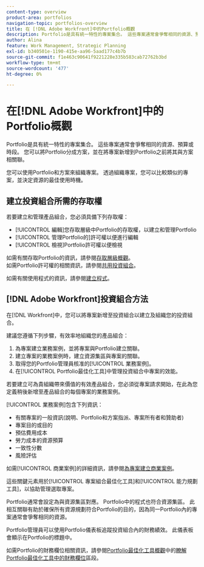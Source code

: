```yaml
---
content-type: overview
product-area: portfolios
navigation-topic: portfolios-overview
title: 在 [!DNL Adobe Workfront]中的Portfolio概觀
description: Portfolio是具有統一特性的專案集合。 這些專案通常會爭奪相同的資源、預算或時段。 您可以將Portfolio分成方案，並在將專案新增到Portfolio之前將其與方案相關聯。
author: Alina
feature: Work Management, Strategic Planning
exl-id: b340501e-1190-415e-aa96-5aad177c4b7b
source-git-commit: f1e463c90641f9221228e335b583cab72762b3bd
workflow-type: tm+mt
source-wordcount: '477'
ht-degree: 0%

---
```


# 在[!DNL Adobe Workfront]中的Portfolio概觀

<!-- Audited: 1/2024 -->

Portfolio是具有統一特性的專案集合。 這些專案通常會爭奪相同的資源、預算或時段。 您可以將Portfolio分成方案，並在將專案新增到Portfolio之前將其與方案相關聯。

您可以使用Portfolio和方案來組織專案。 透過組織專案，您可以比較類似的專案，並決定資源的最佳使用時機。

## 建立投資組合所需的存取權

若要建立和管理產品組合，您必須具備下列存取權：

* [!UICONTROL 編輯]您存取層級中Portfolio的存取權，以建立和管理Portfolio
* [!UICONTROL 管理Portfolio的]許可權以便進行編輯
* [!UICONTROL 檢視]Portfolio許可權以便檢視

如需有關存取Portfolio的資訊，請參閱[存取層級概觀](../../../administration-and-setup/add-users/access-levels-and-object-permissions/access-levels-overview.md)。\
如需Portfolio許可權的相關資訊，請參閱[共用投資組合](../../../workfront-basics/grant-and-request-access-to-objects/share-a-portfolio.md)。

如需有關使用程式的資訊，請參閱[建立程式](../../../manage-work/portfolios/create-and-manage-programs/create-program.md)。

## [!DNL Adobe Workfront]投資組合方法

在[!DNL Workfront]中，您可以將專案新增至投資組合以建立及組織您的投資組合。

建議您遵循下列步驟，有效率地組織您的產品組合：

1. 為專案建立業務案例，並將專案與Portfolio建立關聯。
1. 建立專案的業務案例時，建立資源集區與專案的關聯。
1. 取得您的Portfolio管理員核准的[!UICONTROL 業務案例]。
1. 在[!UICONTROL Portfolio最佳化工具]中管理投資組合中專案的效能。

若要建立可為貴組織帶來價值的有效產品組合，您必須從專案請求開始，在此為您定義稍後新增至產品組合的每個專案的業務案例。

[!UICONTROL 業務案例]包含下列資訊：

* 有關專案的一般資訊(說明、Portfolio和方案指派、專案所有者和贊助者)
* 專案目的或目的
* 預估費用成本
* 勞力成本的資源預算
* 一致性分數
* 風險評估

如需[!UICONTROL 商業案例]的詳細資訊，請參閱[為專案建立商業案例](../../../manage-work/projects/define-a-business-case/create-business-case.md)。

這些關鍵元素用於[!UICONTROL 專案組合最佳化工具]和[!UICONTROL 能力規劃工具]，以協助管理選取專案。

Portfolio通常會設定為與資源集區對應。 Portfolio中的程式也符合資源集區。 此相互關聯有助於確保所有資源規劃符合Portfolio的目的，因為同一Portfolio內的專案通常會爭奪相同的資源。

Portfolio管理員可以使用Portfolio儀表板追蹤投資組合內的財務績效。 此儀表板會顯示在Portfolio的標題中。

如需Portfolio的財務欄位相關資訊，請參閱[Portfolio最佳化工具概觀](../../../manage-work/portfolios/portfolio-optimizer/portfolio-optimizer-overview.md)中的[瞭解Portfolio最佳化工具中的財務欄位](../../../manage-work/portfolios/portfolio-optimizer/portfolio-optimizer-overview.md#financial-fieds-subsection)區段。
